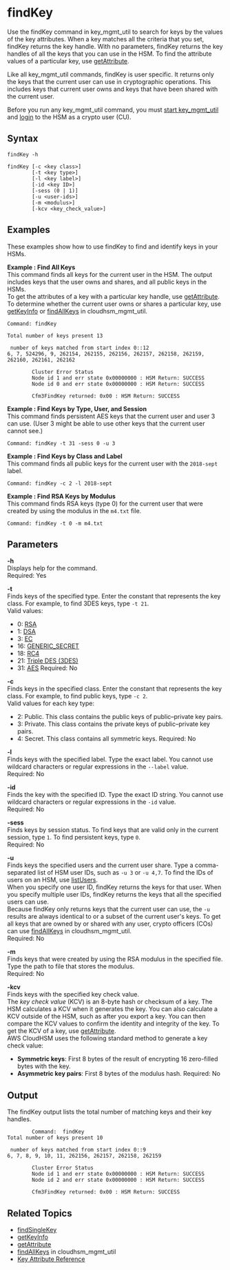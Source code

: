 # findKey<a name="key_mgmt_util-findKey"></a>

Use the findKey command in key\_mgmt\_util to search for keys by the values of the key attributes\. When a key matches all the criteria that you set, findKey returns the key handle\. With no parameters, findKey returns the key handles of all the keys that you can use in the HSM\. To find the attribute values of a particular key, use [getAttribute](key_mgmt_util-getAttribute.md)\.

Like all key\_mgmt\_util commands, findKey is user specific\. It returns only the keys that the current user can use in cryptographic operations\. This includes keys that current user owns and keys that have been shared with the current user\. 

Before you run any key\_mgmt\_util command, you must [start key\_mgmt\_util](key_mgmt_util-getting-started.md#key_mgmt_util-start) and [login](key_mgmt_util-getting-started.md#key_mgmt_util-log-in) to the HSM as a crypto user \(CU\)\. 

## Syntax<a name="findKey-syntax"></a>

```
findKey -h 

findKey [-c <key class>] 
        [-t <key type>]
        [-l <key label>] 
        [-id <key ID>]
        [-sess (0 | 1)] 
        [-u <user-ids>]
        [-m <modulus>]
        [-kcv <key_check_value>]
```

## Examples<a name="findKey-examples"></a>

These examples show how to use findKey to find and identify keys in your HSMs\.

**Example : Find All Keys**  
This command finds all keys for the current user in the HSM\. The output includes keys that the user owns and shares, and all public keys in the HSMs\.  
To get the attributes of a key with a particular key handle, use [getAttribute](key_mgmt_util-getAttribute.md)\. To determine whether the current user owns or shares a particular key, use [getKeyInfo](key_mgmt_util-getKeyInfo.md) or [findAllKeys](cloudhsm_mgmt_util-findAllKeys.md) in cloudhsm\_mgmt\_util\.  

```
Command: findKey

Total number of keys present 13

 number of keys matched from start index 0::12
6, 7, 524296, 9, 262154, 262155, 262156, 262157, 262158, 262159, 262160, 262161, 262162

        Cluster Error Status
        Node id 1 and err state 0x00000000 : HSM Return: SUCCESS
        Node id 0 and err state 0x00000000 : HSM Return: SUCCESS

        Cfm3FindKey returned: 0x00 : HSM Return: SUCCESS
```

**Example : Find Keys by Type, User, and Session**  
This command finds persistent AES keys that the current user and user 3 can use\. \(User 3 might be able to use other keys that the current user cannot see\.\)  

```
Command: findKey -t 31 -sess 0 -u 3
```

**Example : Find Keys by Class and Label**  
This command finds all public keys for the current user with the `2018-sept` label\.  

```
Command: findKey -c 2 -l 2018-sept
```

**Example : Find RSA Keys by Modulus**  
This command finds RSA keys \(type 0\) for the current user that were created by using the modulus in the `m4.txt` file\.  

```
Command: findKey -t 0 -m m4.txt
```

## Parameters<a name="findKey-parameters"></a>

**\-h**  
Displays help for the command\.   
Required: Yes

**\-t**  
Finds keys of the specified type\. Enter the constant that represents the key class\. For example, to find 3DES keys, type `-t 21`\.  
Valid values:   
+ 0: [RSA](https://en.wikipedia.org/wiki/RSA_(cryptosystem))
+ 1: [DSA](https://en.wikipedia.org/wiki/Digital_Signature_Algorithm)
+ 3: [EC](https://en.wikipedia.org/wiki/Elliptic-curve_cryptography)
+ 16: [GENERIC\_SECRET](http://docs.oasis-open.org/pkcs11/pkcs11-curr/v2.40/cos01/pkcs11-curr-v2.40-cos01.html#_Toc408226962)
+ 18: [RC4](https://en.wikipedia.org/wiki/RC4)
+ 21: [Triple DES \(3DES\)](https://en.wikipedia.org/wiki/Triple_DES)
+ 31: [AES](https://en.wikipedia.org/wiki/Advanced_Encryption_Standard)
Required: No

**\-c**  
Finds keys in the specified class\. Enter the constant that represents the key class\. For example, to find public keys, type `-c 2`\.  
Valid values for each key type:  
+ 2: Public\. This class contains the public keys of public–private key pairs\.
+ 3: Private\. This class contains the private keys of public–private key pairs\.
+ 4: Secret\. This class contains all symmetric keys\.
Required: No

**\-l**  
Finds keys with the specified label\. Type the exact label\. You cannot use wildcard characters or regular expressions in the `--label` value\.  
Required: No

**\-id**  
Finds the key with the specified ID\. Type the exact ID string\. You cannot use wildcard characters or regular expressions in the `-id` value\.  
Required: No

**\-sess**  
Finds keys by session status\. To find keys that are valid only in the current session, type `1`\. To find persistent keys, type `0`\.  
Required: No

**\-u**  
Finds keys the specified users and the current user share\. Type a comma\-separated list of HSM user IDs, such as `-u 3` or `-u 4,7`\. To find the IDs of users on an HSM, use [listUsers](key_mgmt_util-listUsers.md)\.  
When you specify one user ID, findKey returns the keys for that user\. When you specify multiple user IDs, findKey returns the keys that all the specified users can use\.  
Because findKey only returns keys that the current user can use, the `-u` results are always identical to or a subset of the current user's keys\. To get all keys that are owned by or shared with any user, crypto officers \(COs\) can use [findAllKeys](cloudhsm_mgmt_util-findAllKeys.md) in cloudhsm\_mgmt\_util\.  
Required: No

**\-m**  
Finds keys that were created by using the RSA modulus in the specified file\. Type the path to file that stores the modulus\.  
Required: No

**\-kcv**  
Finds keys with the specified key check value\.  
The *key check value* \(KCV\) is an 8\-byte hash or checksum of a key\. The HSM calculates a KCV when it generates the key\. You can also calculate a KCV outside of the HSM, such as after you export a key\. You can then compare the KCV values to confirm the identity and integrity of the key\. To get the KCV of a key, use [getAttribute](key_mgmt_util-getAttribute.md)\.  
AWS CloudHSM uses the following standard method to generate a key check value:  
+ **Symmetric keys**: First 8 bytes of the result of encrypting 16 zero\-filled bytes with the key\.
+ **Asymmetric key pairs**: First 8 bytes of the modulus hash\.
Required: No

## Output<a name="findKey-output"></a>

The findKey output lists the total number of matching keys and their key handles\.

```
        Command:  findKey
Total number of keys present 10

 number of keys matched from start index 0::9
6, 7, 8, 9, 10, 11, 262156, 262157, 262158, 262159

        Cluster Error Status
        Node id 1 and err state 0x00000000 : HSM Return: SUCCESS
        Node id 2 and err state 0x00000000 : HSM Return: SUCCESS

        Cfm3FindKey returned: 0x00 : HSM Return: SUCCESS
```

## Related Topics<a name="findKey-seealso"></a>
+ [findSingleKey](key_mgmt_util-findSingleKey.md)
+ [getKeyInfo](key_mgmt_util-getKeyInfo.md)
+ [getAttribute](key_mgmt_util-getAttribute.md)
+ [findAllKeys](cloudhsm_mgmt_util-findAllKeys.md) in cloudhsm\_mgmt\_util
+ [Key Attribute Reference](key-attribute-table.md)